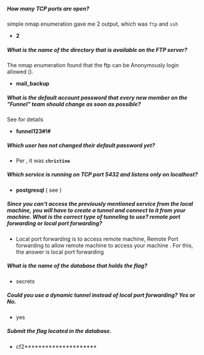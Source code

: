 ##### How many TCP ports are open?
simple nmap enumeration gave me 2 output, which was `ftp` and `ssh`
-  **2**

##### What is the name of the directory that is available on the FTP server?
The nmap enumeration found that the ftp can be Anonymously login allowed ([](01%20-%20Enumeration.md.md#nmap)).
- **mail_backup**

##### What is the default account password that every new member on the "Funnel" team should change as soon as possible?
See [](01%20-%20Enumeration.md.md#Deep%20dive%20retrieved%20files%20from%2001%20-%20Enumeration%20FTP) for details
- **funnel123#!#**

##### Which user has not changed their default password yet?
- Per [](01%20-%20Enumeration.md#SSH%20Enumeration), it was **`christine`**

##### Which service is running on TCP port 5432 and listens only on localhost?
- **postgresql** ( see [](01%20-%20Enumeration.md.md#Enumerating%20nmap%20again))

##### Since you can't access the previously mentioned service from the local machine, you will have to create a tunnel and connect to it from your machine. What is the correct type of tunneling to use? remote port forwarding or local port forwarding?
- Local port forwarding is to access remote machine, Remote Port forwarding to allow remote machine to access your machine . For this, the answer is local port forwarding

##### What is the name of the database that holds the flag?
- secrets

##### Could you use a dynamic tunnel instead of local port forwarding? Yes or No.
- yes 

##### Submit the flag located in the database.
- cf2*********************

